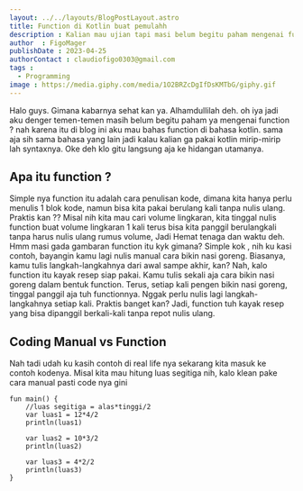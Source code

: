 ```yaml
---
layout: ../../layouts/BlogPostLayout.astro
title: Function di Kotlin buat pemulahh
description : Kalian mau ujian tapi masi belum begitu paham mengenai function ? Tenang Senpai akan bantu permasalahan kaian di blog kali ini. jadi simak sampai akhir yaa
author  : FigoMager
publishDate : 2023-04-25
authorContact : claudiofigo0303@gmail.com
tags :  
  - Programming
image : https://media.giphy.com/media/1O2BRZcDgIfDsKMTbG/giphy.gif
---
```


Halo guys. Gimana kabarnya sehat kan ya. Alhamdullilah deh. oh iya jadi aku denger temen-temen masih belum begitu paham ya mengenai function ? nah karena itu di blog ini aku mau bahas function di bahasa kotlin. sama aja sih sama bahasa yang lain jadi kalau kalian ga pakai kotlin mirip-mirip lah syntaxnya. Oke deh klo gitu langsung aja ke hidangan utamanya.

## Apa itu function ?
Simple nya function itu adalah cara penulisan kode, dimana kita hanya perlu menulis 1 blok kode, namun bisa kita pakai berulang kali tanpa nulis ulang. Praktis kan ?? Misal nih kita mau cari volume lingkaran, kita tinggal nulis function buat volume lingkaran 1 kali terus bisa kita panggil berulangkali tanpa harus nulis ulang rumus volume, Jadi Hemat tenaga dan waktu deh.
<br>
Hmm masi gada gambaran function itu kyk gimana? Simple kok , nih ku kasi contoh, bayangin kamu lagi nulis manual cara bikin nasi goreng. Biasanya, kamu tulis langkah-langkahnya dari awal sampe akhir, kan? Nah, kalo function itu kayak resep siap pakai. Kamu tulis sekali aja cara bikin nasi goreng dalam bentuk function. Terus, setiap kali pengen bikin nasi goreng, tinggal panggil aja tuh functionnya. Nggak perlu nulis lagi langkah-langkahnya setiap kali. Praktis banget kan? Jadi, function tuh kayak resep yang bisa dipanggil berkali-kali tanpa repot nulis ulang.
<br>
## Coding Manual vs Function
Nah tadi udah ku kasih contoh di real life nya sekarang kita masuk ke contoh kodenya. Misal kita mau hitung luas segitiga nih, kalo klean pake cara manual pasti code nya gini

```
fun main() {
    //luas segitiga = alas*tinggi/2
    var luas1 = 12*4/2
    println(luas1)
    
    var luas2 = 10*3/2
    println(luas2)

    var luas3 = 4*2/2
    println(luas3)
}
```
